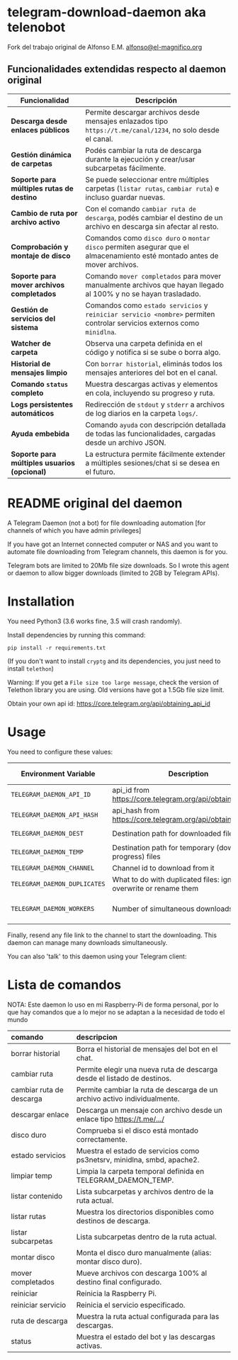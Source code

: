 # telegram-download-daemon aka telenobot

Fork del trabajo original de Alfonso E.M. <alfonso@el-magnifico.org>

## Funcionalidades extendidas respecto al daemon original

| Funcionalidad                       | Descripción |
|------------------------------------|-------------|
| **Descarga desde enlaces públicos** | Permite descargar archivos desde mensajes enlazados tipo `https://t.me/canal/1234`, no solo desde el canal. |
| **Gestión dinámica de carpetas**    | Podés cambiar la ruta de descarga durante la ejecución y crear/usar subcarpetas fácilmente. |
| **Soporte para múltiples rutas de destino** | Se puede seleccionar entre múltiples carpetas (`listar rutas`, `cambiar ruta`) e incluso guardar nuevas. |
| **Cambio de ruta por archivo activo** | Con el comando `cambiar ruta de descarga`, podés cambiar el destino de un archivo en descarga sin afectar al resto. |
| **Comprobación y montaje de disco** | Comandos como `disco duro` o `montar disco` permiten asegurar que el almacenamiento esté montado antes de mover archivos. |
| **Soporte para mover archivos completados** | Comando `mover completados` para mover manualmente archivos que hayan llegado al 100% y no se hayan trasladado. |
| **Gestión de servicios del sistema** | Comandos como `estado servicios` y `reiniciar servicio <nombre>` permiten controlar servicios externos como `minidlna`. |
| **Watcher de carpeta** | Observa una carpeta definida en el código y notifica si se sube o borra algo. |
| **Historial de mensajes limpio** | Con `borrar historial`, eliminás todos los mensajes anteriores del bot en el canal. |
| **Comando `status` completo** | Muestra descargas activas y elementos en cola, incluyendo su progreso y ruta. |
| **Logs persistentes automáticos** | Redirección de `stdout` y `stderr` a archivos de log diarios en la carpeta `logs/`. |
| **Ayuda embebida** | Comando `ayuda` con descripción detallada de todas las funcionalidades, cargadas desde un archivo JSON. |
| **Soporte para múltiples usuarios (opcional)** | La estructura permite fácilmente extender a múltiples sesiones/chat si se desea en el futuro. |

# README original del daemon

A Telegram Daemon (not a bot) for file downloading automation [for channels of which you have admin privileges]

If you have got an Internet connected computer or NAS and you want to automate file downloading from Telegram channels, this
daemon is for you.

Telegram bots are limited to 20Mb file size downloads. So I wrote this agent
or daemon to allow bigger downloads (limited to 2GB by Telegram APIs).

# Installation

You need Python3 (3.6 works fine, 3.5 will crash randomly).

Install dependencies by running this command:

    pip install -r requirements.txt

(If you don't want to install `cryptg` and its dependencies, you just need to install `telethon`)

Warning: If you get a `File size too large message`, check the version of Telethon library you are using. Old versions have got a 1.5Gb file size limit.


Obtain your own api id: https://core.telegram.org/api/obtaining_api_id

# Usage

You need to configure these values:

| Environment Variable     | Description                                                  | Default Value       |
|--------------------------|--------------------------------------------------------------|---------------------|
| `TELEGRAM_DAEMON_API_ID`   | api_id from https://core.telegram.org/api/obtaining_api_id   |                     |
| `TELEGRAM_DAEMON_API_HASH` | api_hash from https://core.telegram.org/api/obtaining_api_id |                     |
| `TELEGRAM_DAEMON_DEST`     | Destination path for downloaded files                       | `/telegram-downloads` |
| `TELEGRAM_DAEMON_TEMP`     | Destination path for temporary (download in progress) files                       | use --dest |
| `TELEGRAM_DAEMON_CHANNEL`  | Channel id to download from it                               |                     |
| `TELEGRAM_DAEMON_DUPLICATES`  | What to do with duplicated files: ignore, overwrite or rename them | rename                     |
| `TELEGRAM_DAEMON_WORKERS`  | Number of simultaneous downloads | Equals to processor cores                     |

Finally, resend any file link to the channel to start the downloading. This daemon can manage many downloads simultaneously.

You can also 'talk' to this daemon using your Telegram client:

# Lista de comandos
NOTA: Este daemon lo uso en mi Raspberry-Pi de forma personal, por lo que hay comandos que a lo mejor no se adaptan a la necesidad de todo el mundo

| comando                     | descripcion                                                               |
|:----------------------------|:--------------------------------------------------------------------------|
| borrar historial            | Borra el historial de mensajes del bot en el chat.                        |
| cambiar ruta                | Permite elegir una nueva ruta de descarga desde el listado de destinos.   |
| cambiar ruta de descarga    | Permite cambiar la ruta de descarga de un archivo activo individualmente. |
| descargar enlace <URL>      | Descarga un mensaje con archivo desde un enlace tipo https://t.me/.../    |
| disco duro                  | Comprueba si el disco está montado correctamente.                         |
| estado servicios            | Muestra el estado de servicios como ps3netsrv, minidlna, smbd, apache2.   |
| limpiar temp                | Limpia la carpeta temporal definida en TELEGRAM_DAEMON_TEMP.              |
| listar contenido            | Lista subcarpetas y archivos dentro de la ruta actual.                    |
| listar rutas                | Muestra los directorios disponibles como destinos de descarga.            |
| listar subcarpetas          | Lista subcarpetas dentro de la ruta actual.                               |
| montar disco                | Monta el disco duro manualmente (alias: montar disco duro).               |
| mover completados           | Mueve archivos con descarga 100% al destino final configurado.            |
| reiniciar                   | Reinicia la Raspberry Pi.                                                 |
| reiniciar servicio <nombre> | Reinicia el servicio especificado.                                        |
| ruta de descarga            | Muestra la ruta actual configurada para las descargas.                    |
| status                      | Muestra el estado del bot y las descargas activas.                        |
